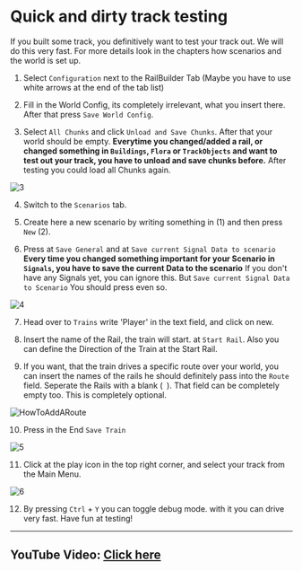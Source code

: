 # Quick and dirty track testing

If you built some track, you definitively want to test your track out. We will do this very fast. For more details look in the chapters how scenarios and the world is set up.

1. Select `Configuration` next to the RailBuilder Tab (Maybe you have to use white arrows at the end of the tab list)

2. Fill in the World Config, its completely irrelevant, what you insert there. After that press `Save World Config`.

3. Select `All Chunks` and click `Unload and Save Chunks`. After that your world should be empty. **Everytime you changed/added a rail, or changed something in `Buildings`, `Flora` or `TrackObjects` and want to test out your track, you have to unload and save chunks before.** After testing you could load all Chunks again.

![3](https://raw.githubusercontent.com/Jean28518/Libre-TrainSim/8d93d211a1c0bb1f6efeae8acc3806b3979361c0/Documentation/Images/TestingTrack/dirty_world_configuration.png)

4. Switch to the `Scenarios` tab. 

5. Create here a new scenario by writing something in (1) and then press `New` (2).

6. Press at `Save General` and at `Save current Signal Data to scenario` **Every time you changed something important for your Scenario in `Signals`, you have to save the current Data to the scenario** If you don't have any Signals yet, you can ignore this. But `Save current Signal Data to Scenario` You should press even so.

![4](https://github.com/Jean28518/Libre-TrainSim/blob/master/Documentation/Images/TestingTrack/4.png)

7. Head over to `Trains` write 'Player' in the text field, and click on new. 

8. Insert the name of the Rail, the train will start. at `Start Rail`. Also you can define the Direction of the Train at the Start Rail. 

9. If you want, that the train drives a specific route over your world, you can insert the names of the rails he should definitely pass into the `Route` field. Seperate the Rails with a blank (` `). That field can be completely empty too. This is completely optional.

![HowToAddARoute](https://github.com/Jean28518/Libre-TrainSim/blob/master/Documentation/Images/HowToMakeConfigureARoute.png)

10. Press in the End `Save Train`

![5](https://github.com/Jean28518/Libre-TrainSim/blob/master/Documentation/Images/TestingTrack/5.png)

11. Click at the play icon in the top right corner, and select your track from the Main Menu. 

![6](https://github.com/Jean28518/Libre-TrainSim/blob/master/Documentation/Images/TestingTrack/6.png)

12. By pressing `Ctrl` + `Y` you can toggle debug mode. with it you can drive very fast. Have fun at testing!

***

## YouTube Video: [Click here](https://youtu.be/RmR11yhq1D8) 